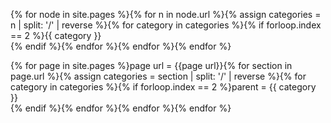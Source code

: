 ---
---

{% for node in site.pages %}{% for n in node.url %}{% assign categories = n | split: '/' | reverse %}{% for category in categories %}{% if forloop.index == 2 %}{{ category }}<br>{% endif %}{% endfor %}{% endfor %}{% endfor %}

{% for page in site.pages %}page url = {{page url}}{% for section in page.url %}{% assign categories = section | split: '/' | reverse %}{% for category in categories %}{% if forloop.index == 2 %}parent = {{ category }}<br>{% endif %}{% endfor %}{% endfor %}{% endfor %}
